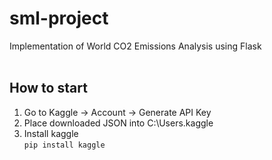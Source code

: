 # sml-project
Implementation of World CO2 Emissions Analysis using Flask
<br /><br />

## How to start
1. Go to Kaggle -> Account -> Generate API Key
2. Place downloaded JSON into C:\Users\.kaggle
3. Install kaggle <br />
```pip install kaggle```
